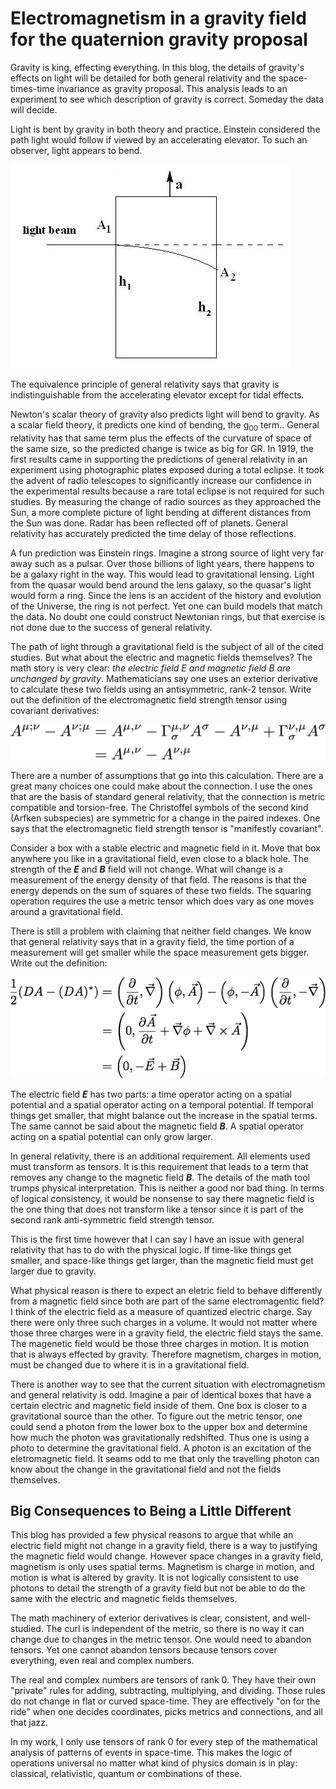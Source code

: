 # Electromagnetism in a gravity field for the quaternion gravity proposal

Gravity is king, effecting everything. In this blog, the details of gravity's
effects on light will be detailed for both general relativity and the
space-times-time invariance as gravity proposal. This analysis leads to an
experiment to see which description of gravity is correct. Someday the data
will decide.

Light is bent by gravity in both theory and practice. Einstein considered the
path light would follow if viewed by an accelerating elevator. To such an 
observer, light appears to bend. 

![](light_in_an_accelerating_elevator.jpg)

The equivalence principle of general relativity says that gravity is indistinguishable
from the accelerating elevator except for tidal effects.

Newton's scalar theory of gravity also predicts light will bend to gravity. As
a scalar field theory, it predicts one kind of bending, the g<sub>00</sub> term..
General relativity has that same term plus the effects of the curvature of space
of the same size, so the predicted change is twice as big for GR. In 1919, the
first results came in supporting the predictions of general relativity in an
experiment using photographic plates exposed during a total eclipse. It took 
the advent of radio telescopes to significantly increase our confidence in the
experimental results because a rare total eclipse is not required for such studies.
By measuring the change of radio sources as they approached the Sun, a more
complete picture of light bending at different distances from the Sun was done.
Radar has been reflected off of planets. General relativity has accurately
predicted the time delay of those reflections.

A fun prediction was Einstein rings. Imagine a strong source of light very far
away such as a pulsar. Over those billions of light years, there happens to be
a galaxy right in the way. This would lead to gravitational lensing. Light from 
the quasar would bend around the lens galaxy, so the quasar's light would form
a ring. Since the lens is an accident of the history and evolution of the
Universe, the ring is not perfect. Yet one can build models that match the
data. No doubt one could construct Newtonian rings, but that exercise is not
done due to the success of general relativity.

The path of light through a gravitational field is the subject of all of the
cited studies. But what about the electric and magnetic fields themselves? The
math story is very clear: *the electric field E and magnetic field B are
unchanged by gravity*. Mathematicians say one uses an exterior derivative to
calculate these two fields using an antisymmetric, rank-2 tensor. Write out the
definition of the electromagnetic field strength tensor using covariant
derivatives:

![](b_field_def.png)

There are a number of assumptions that go into this calculation. There are a
great many choices one could make about the connection. I use the ones that are
the basis of standard general relativity, that the connection is metric
compatible and torsion-free. The Christoffel symbols of the second kind (Arfken
subspecies) are symmetric for a change in the paired indexes. One says that the
electromagnetic field strength tensor is "manifestly covariant".

Consider a box with a stable electric and magnetic field in it. Move that box
anywhere you like in a gravitational field, even close to a black hole. The
strength of the __*E*__ and __*B*__ field will not change. What will change is a
measurement of the energy density of that field. The reasons is that the energy
depends on the sum of squares of these two fields. The squaring operation
requires the use a metric tensor which does vary as one moves around a
gravitational field. 

There is still a problem with claiming that neither field changes. We know that
general relativity says that in a gravity field, the time portion of a
measurement will get smaller while the space measurement gets bigger. Write out
the definition:

![](E_and_B_def.png)

The electric field __*E*__ has two parts: a time operator acting on a spatial
potential and a spatial operator acting on a temporal potential. If temporal
things get smaller, that might balance out the increase in the spatial terms.
The same cannot be said about the magnetic field __*B*__. A spatial operator
acting on a spatial potential can only grow larger. 

In general relativity, there is an additional requirement. All elements used
must transform as tensors. It is this requirement that leads to a term that
removes any change to the magnetic field __*B*__. The details of the math
tool trumps physical interpretation. This is neither a good nor bad thing. In
terms of logical consistency, it would be nonsense to say there magnetic field is
the one thing that does not transform like a tensor since it is part of the
second rank anti-symmetric field strength tensor.

This is the first time however that I can say I have an issue with general
relativity that has to do with the physical logic. If time-like things get
smaller, and space-like things get larger, than the magnetic field must get
larger due to gravity. 

What physical reason is there to expect an eletric field to behave differently
from a magnetic field since both are part of the same electromagentic field? I
think of the electric field as a measure of quantized electric charge. Say
there were only three such charges in a volume. It would not matter where those
three charges were in a gravity field, the electric field stays the same. The
magenetic field would be those three charges in motion. It is motion that is
always effected by gravity. Therefore magnetism, charges in motion, must be
changed due to where it is in a gravitational field.

There is another way to see that the current situation with electromagnetism
and general relativity is odd. Imagine a pair of identical boxes that have a 
certain electric and magnetic field inside of them. One box is closer to a
gravitational source than the other. To figure out the metric tensor, one could
send a photon from the lower box to the upper box and determine how much the
photon was gravitationally redshifted. Thus one is using a photo to determine
the gravitational field. A photon is an excitation of the eletromagnetic field.
It seams odd to me that only the travelling photon can know about the change in
the gravitational field and not the fields themselves.

## Big Consequences to Being a Little Different

This blog has provided a few physical reasons to argue that while an electric
field might not change in a gravity field, there is a way to justifying the
magnetic field would change. However space changes in a gravity field,
magnetism is only uses spatial terms. Magnetism is charge in motion, and motion
is what is altered by gravity. It is not logically consistent to use photons to
detail the strength of a gravity field but not be able to do the same with the
electric and magnetic fields themselves.

The math machinery of exterior derivatives is clear, consistent, and
well-studied. The curl is independent of the metric, so there is no way it can
change due to changes in the metric tensor. One would need to abandon tensors.
Yet one cannot abandon tensors because tensors cover everything, even real and
complex numbers.

The real and complex numbers are tensors of rank 0. They have their own
"private" rules for adding, subtracting, multiplying, and dividing. Those rules
do not change in flat or curved space-time. They are effectively "on for the
ride" when one decides coordinates, picks metrics and connections, and all that
jazz.

In my work, I only use tensors of rank 0 for every step of the mathematical
analysis of patterns of events in space-time. This makes the logic of
operations universal no matter what kind of physics domain is in play:
classical, relativistic, quantum or combinations of these. 
